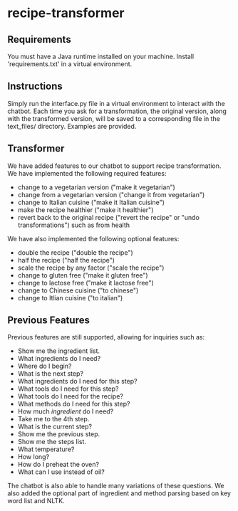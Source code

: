 # recipe-transformer


## Requirements

You must have a Java runtime installed on your machine. Install 'requirements.txt' in a virtual environment.

## Instructions

Simply run the interface.py file in a virtual environment to interact with the chatbot. Each time you ask for a transformation, the original version, along with the transformed version, will be saved to a corresponding file in the text_files/ directory. Examples are provided.

## Transformer

We have added features to our chatbot to support recipe transformation. We have implemented the following required features:
- change to a vegetarian version ("make it vegetarian")
- change from a vegetarian version ("change it from vegetarian")
- change to Italian cuisine ("make it Italian cuisine")
- make the recipe healthier ("make it healthier")
- revert back to the original recipe ("revert the recipe" or "undo transformations") such as from health

We have also implemented the following optional features:
- double the recipe ("double the recipe")
- half the recipe ("half the recipe")
- scale the recipe by any factor ("scale the recipe")
- change to gluten free ("make it gluten free")
- change to lactose free ("make it lactose free")
- change to Chinese cuisine ("to chinese")
- change to Itlian cuisine ("to italian")

## Previous Features

Previous features are still supported, allowing for inquiries such as:
- Show me the ingredient list.
- What ingredients do I need?
- Where do I begin?
- What is the next step?
- What ingredients do I need for this step?
- What tools do I need for this step?
- What tools do I need for the recipe?
- What methods do I need for this step?
- How much *ingredient* do I need?
- Take me to the 4th step.
- What is the current step?
- Show me the previous step.
- Show me the steps list.
- What temperature?
- How long?
- How do I preheat the oven?
- What can I use instead of oil?

The chatbot is also able to handle many variations of these questions.
We also added the optional part of ingredient and method parsing based on key word list and NLTK.
